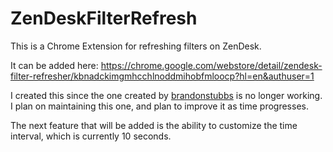 # ZenDeskFilterRefresh
This is a Chrome Extension for refreshing filters on ZenDesk.

It can be added here: https://chrome.google.com/webstore/detail/zendesk-filter-refresher/kbnadckimgmhcchlnoddmihobfmloocp?hl=en&authuser=1

I created this since the one created by [brandonstubbs](https://github.com/brandonstubbs/ZendeskRefresh) is no longer working.
I plan on maintaining this one, and plan to improve it as time progresses.

The next feature that will be added is the ability to customize the time interval, which is currently 10 seconds.
